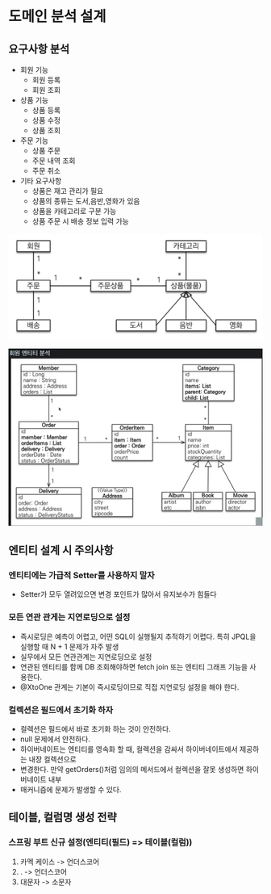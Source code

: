# 도메인 분석 설계
## 요구사항 분석
- 회원 기능
    - 회원 등록
    - 회원 조회
- 상품 기능
    - 상품 등록
    - 상품 수정
    - 상품 조회
- 주문 기능
    - 상품 주문
    - 주문 내역 조회
    - 주문 취소
- 기타 요구사항
    - 상품은 재고 관리가 필요
    - 상품의 종류는 도서,음반,영화가 있음
    - 상품을 카테고리로 구분 가능
    - 상품 주문 시 배송 정보 입력 가능

![img.png](img.png)

![img_1.png](img_1.png)


## 엔티티 설계 시 주의사항

### 엔티티에는 가급적 Setter를 사용하지 말자
- Setter가 모두 열려있으면 변경 포인트가 많아서 유지보수가 힘들다

### 모든 연관 관게는 지연로딩으로 설정
- 즉시로딩은 예측이 어렵고, 어떤 SQL이 실행될지 추적하기 어렵다. 특히 JPQL을 실행할 때 N + 1 문제가 자주 발생
- 실무에서 모든 연관관계는 지연로딩으로 설정
- 연관된 엔티티를 함께 DB 조회해야하면 fetch join 또는 엔티티 그래프 기능을 사용한다.
- @XtoOne 관계는 기본이 즉시로딩이므로 직접 지연로딩 설정을 해야 한다.

### 컬렉션은 필드에서 초기화 하자 
- 컬렉션은 필드에서 바로 초기화 하는 것이 안전하다.
- null 문제에서 안전하다.
- 하이버네이트는 엔티티를 영속화 할 때, 컬렉션을 감싸서 하이버네이트에서 제공하는 내장 컬렉션으로
- 변경한다. 만약 getOrders()처럼 임의의 메서드에서 컬렉션을 잘못 생성하면 하이버네이트 내부
- 매커니즘에 문제가 발생할 수 있다.

## 테이블, 컬럼명 생성 전략

### 스프링 부트 신규 설정(엔티티(필드) => 테이블(컬럼))
1. 카멕 케이스 -> 언더스코어
2. . -> 언더스코어
3. 대문자 -> 소문자